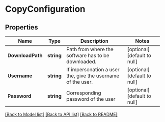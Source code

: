 # CopyConfiguration

## Properties
Name | Type | Description | Notes
------------ | ------------- | ------------- | -------------
**DownloadPath** | **string** | Path from where the software has to be downloaded. | [optional] [default to null]
**Username** | **string** | If impersonation a user the, give the username of the user. | [optional] [default to null]
**Password** | **string** | Corresponding password of the user | [optional] [default to null]

[[Back to Model list]](../README.md#documentation-for-models) [[Back to API list]](../README.md#documentation-for-api-endpoints) [[Back to README]](../README.md)

